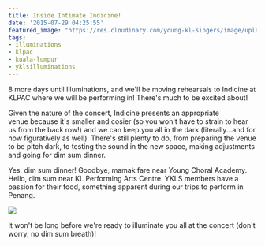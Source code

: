 ```yaml
---
title: Inside Intimate Indicine!
date: '2015-07-29 04:25:55'
featured_image: "https://res.cloudinary.com/young-kl-singers/image/upload/c_crop,g_north,h_1887,w_3355/v1523174216/YKLS%202015%20Illuminations%20Poster.jpg"
tags:
- illuminations
- klpac
- kuala-lumpur
- yklsilluminations
---
```


8 more days until Illuminations, and we'll be moving rehearsals to Indicine at KLPAC where we will be performing in! There's much to be excited about!

Given the nature of the concert, Indicine presents an appropriate venue because it's smaller and cosier (so you won't have to strain to hear us from the back row!) and we can keep you all in the dark (literally...and for now figuratively as well). There's still plenty to do, from preparing the venue to be pitch dark, to testing the sound in the new space, making adjustments and going for dim sum dinner.

Yes, dim sum dinner! Goodbye, mamak fare near Young Choral Academy. Hello, dim sum near KL Performing Arts Centre. YKLS members have a passion for their food, something apparent during our trips to perform in Penang.


![](https://res.cloudinary.com/young-kl-singers/image/upload/a_0/v1523176432/150729-Inside-Intimate-Indicine-1.jpg)

It won't be long before we're ready to illuminate you all at the concert (don't worry, no dim sum breath)!
